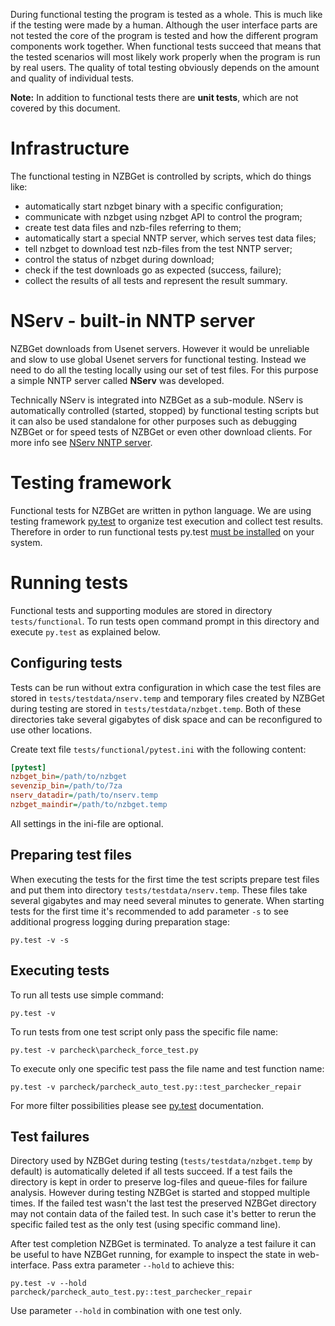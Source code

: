 ---
---
During functional testing the program is tested as a whole. This is much like if the testing were made by a human. Although the user interface parts are not tested the core of the program is tested and how the different program components work together. When functional tests succeed that means that the tested scenarios will most likely work properly when the program is run by real users. The quality of total testing obviously depends on the amount and quality of individual tests.

**Note:** In addition to functional tests there are **unit tests**, which are not covered by this document.

# Infrastructure
The functional testing in NZBGet is controlled by scripts, which do things like:
 - automatically start nzbget binary with a specific configuration;
 - communicate with nzbget using nzbget API to control the program;
 - create test data files and nzb-files referring to them;
 - automatically start a special NNTP server, which serves test data files;
 - tell nzbget to download test nzb-files from the test NNTP server;
 - control the status of nzbget during download;
 - check if the test downloads go as expected (success, failure);
 - collect the results of all tests and represent the result summary.
 
# NServ - built-in NNTP server
NZBGet downloads from Usenet servers. However it would be unreliable and slow to use global Usenet servers for functional testing. Instead we need to do all the testing locally using our set of test files. For this purpose a simple NNTP server called **NServ** was developed.

Technically NServ is integrated into NZBGet as a sub-module. NServ is automatically controlled (started, stopped) by functional testing scripts but it can also be used standalone for other purposes such as debugging NZBGet or for speed tests of NZBGet or even other download clients. For more info see [NServ NNTP server](nserv-nntp-server).

# Testing framework
Functional tests for NZBGet are written in python language. We are using testing framework [py.test](http://pytest.org) to organize test execution and collect test results. Therefore in order to run functional tests py.test [must be installed](http://docs.pytest.org/en/latest/getting-started.html) on your system.

# Running tests
Functional tests and supporting modules are stored in directory `tests/functional`. To run tests open command prompt in this directory and execute `py.test` as explained below.

## Configuring tests
Tests can be run without extra configuration in which case the test files are stored in `tests/testdata/nserv.temp` and temporary files created by NZBGet during testing are stored in `tests/testdata/nzbget.temp`. Both of these directories take several gigabytes of disk space and can be reconfigured to use other locations.

Create text file `tests/functional/pytest.ini` with the following content:
```ini
[pytest]
nzbget_bin=/path/to/nzbget
sevenzip_bin=/path/to/7za
nserv_datadir=/path/to/nserv.temp
nzbget_maindir=/path/to/nzbget.temp
```
All settings in the ini-file are optional.

## Preparing test files
When executing the tests for the first time the test scripts prepare test files and put them into directory `tests/testdata/nserv.temp`. These files take several gigabytes and may need several minutes to generate. When starting tests for the first time it's recommended to add parameter `-s` to see additional progress logging during preparation stage:
```
py.test -v -s
```

## Executing tests
To run all tests use simple command:
```
py.test -v
```
To run tests from one test script only pass the specific file name:
```
py.test -v parcheck\parcheck_force_test.py
```
To execute only one specific test pass the file name and test function name:
```
py.test -v parcheck/parcheck_auto_test.py::test_parchecker_repair
```
For more filter possibilities please see [py.test](http://docs.pytest.org/en/latest/usage.html) documentation.

## Test failures
Directory used by NZBGet during testing (`tests/testdata/nzbget.temp` by default) is automatically deleted if all tests succeed. If a test fails the directory is kept in order to preserve log-files and queue-files for failure analysis. However during testing NZBGet is started and stopped multiple times. If the failed test wasn't the last test the preserved NZBGet directory may not contain data of the failed test. In such case it's better to rerun the specific failed test as the only test (using specific command line).

After test completion NZBGet is terminated. To analyze a test failure it can be useful to have NZBGet running, for example to inspect the state in web-interface. Pass extra parameter `--hold` to achieve this:
```
py.test -v --hold parcheck/parcheck_auto_test.py::test_parchecker_repair
```
Use parameter `--hold` in combination with one test only.